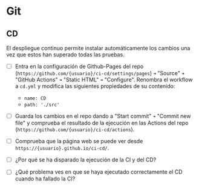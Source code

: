 # Git
## CD

El despliegue continuo permite instalar automáticamente los cambios una vez que estos han superado todas las pruebas.

- [ ] Entra en la configuración de Github-Pages del repo (`https://github.com/{usuario}/ci-cd/settings/pages`) `➜` "Source" `➜` "GitHub Actions" `➜` "Static HTML" `➜` "Configure". Renombra el workflow a `cd.yml` y modifica las siguientes propiedades de su contenido:
  - `name: CD`
  - `path: './src'`

- [ ] Guarda los cambios en el repo dando a "Start commit" `➜` "Commit new file" y comprueba el resultado de la ejecución en las Actions del repo (`https://github.com/{usuario}/ci-cd/actions`).

- [ ] Comprueba que la página web se puede ver desde `https://{usuario}.github.io/ci-cd/`.

- [ ] ¿Por qué se ha disparado la ejecución de la CI y del CD?

- [ ] ¿Qué problema ves en que se haya ejecutado correctamente el CD cuando ha fallado la CI?
